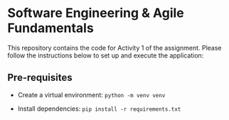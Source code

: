 # Software Engineering & Agile Fundamentals

This repository contains the code for Activity 1 of the assignment. Please follow the instructions below to set up and execute the application:

## Pre-requisites

- Create a virtual environment: `python -m venv venv`

- Install dependencies: `pip install -r requirements.txt`
